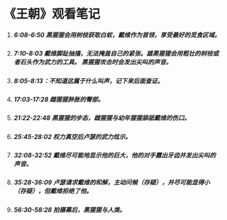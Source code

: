 # 《王朝》观看笔记

1. ##### 6:08-6:50  黑猩猩会用树枝获取白蚁，戴维作为首领，享受最好的觅食区域。

2. ##### 7:10-8:03  戴维脚趾抽搐，无法掩盖自己的紧张。雄黑猩猩会用粗壮的树枝或者石头作为武力的工具。 黑猩猩攻击时会发出尖叫的声音。

3. ##### 8:05-8:13：不知道这属于什么叫声，记下来后面查证。

4. ##### 17:03-17:28  雌猩猩肿胀的臀部。

5. ##### 21:22-22:48  黑猩猩的步态，雌猩猩与幼年猩猩舔舐戴维的伤口。

6. ##### 25:45-28:02  权力真空后卢瑟的武力炫示。

7. ##### 32:08-32:52  戴维尽可能地显示他的巨大，他的对手露出牙齿并发出尖叫的声音。

8. ##### 35:28-36:09  卢瑟请求戴维的和解，主动问候（存疑），并尽可能显得小（存疑），但戴维拒绝了他。

9. ##### 56:30-58:28  拍摄幕后，黑猩猩与人类。
